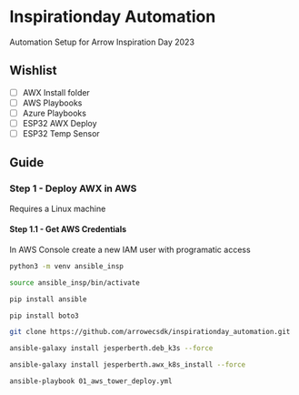 # Inspirationday Automation

Automation Setup for Arrow Inspiration Day 2023

## Wishlist

- [ ] AWX Install folder
- [ ] AWS Playbooks
- [ ] Azure Playbooks
- [ ] ESP32 AWX Deploy
- [ ] ESP32 Temp Sensor

## Guide

### Step 1 - Deploy AWX in AWS

Requires a Linux machine

#### Step 1.1 - Get AWS Credentials

In AWS Console create a new IAM user with programatic access

```bash
python3 -m venv ansible_insp

source ansible_insp/bin/activate

pip install ansible

pip install boto3

git clone https://github.com/arrowecsdk/inspirationday_automation.git

ansible-galaxy install jesperberth.deb_k3s --force

ansible-galaxy install jesperberth.awx_k8s_install --force

ansible-playbook 01_aws_tower_deploy.yml

```
